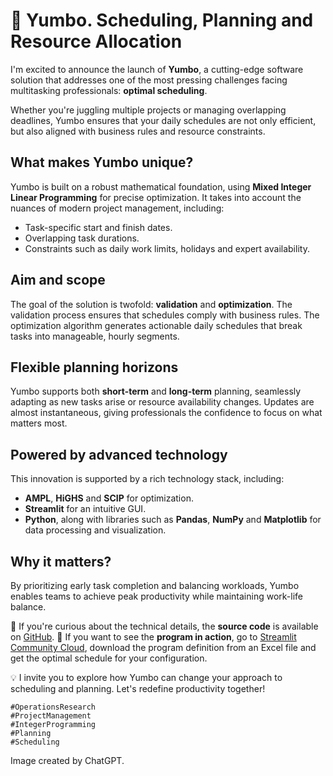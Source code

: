 # 📅 Yumbo. Scheduling, Planning and Resource Allocation

I'm excited to announce the launch of **Yumbo**, a cutting-edge software solution that addresses one of the most pressing challenges facing multitasking professionals: **optimal scheduling**.


Whether you're juggling multiple projects or managing overlapping deadlines, Yumbo ensures that your daily schedules are not only efficient, but also aligned with business rules and resource constraints.


## What makes Yumbo unique?
Yumbo is built on a robust mathematical foundation, using **Mixed Integer Linear Programming** for precise optimization. It takes into account the nuances of modern project management, including:
+ Task-specific start and finish dates.
+ Overlapping task durations.
+ Constraints such as daily work limits, holidays and expert availability.


## Aim and scope
The goal of the solution is twofold: **validation** and **optimization**. The validation process ensures that schedules comply with business rules. The optimization algorithm generates actionable daily schedules that break tasks into manageable, hourly segments.


## Flexible planning horizons
Yumbo supports both **short-term** and **long-term** planning, seamlessly adapting as new tasks arise or resource availability changes. Updates are almost instantaneous, giving professionals the confidence to focus on what matters most.


## Powered by advanced technology
This innovation is supported by a rich technology stack, including:
+ **AMPL**, **HiGHS** and **SCIP** for optimization.
+ **Streamlit** for an intuitive GUI.
+ **Python**, along with libraries such as **Pandas**, **NumPy** and **Matplotlib** for data processing and visualization.


## Why it matters?
By prioritizing early task completion and balancing workloads, Yumbo enables teams to achieve peak productivity while maintaining work-life balance.

🔗 If you're curious about the technical details, the **source code** is available on [GitHub](https://github.com/romz-pl/yambo/). 
🔗 If you want to see the **program in action**, go to [Streamlit Community Cloud](https://yumbo-ampl.streamlit.app/), download the program definition from an Excel file and get the optimal schedule for your configuration.

💡 I invite you to explore how Yumbo can change your approach to scheduling and planning. Let's redefine productivity together!


```
#OperationsResearch
#ProjectManagement
#IntegerProgramming
#Planning
#Scheduling
```

Image created by ChatGPT.

 
